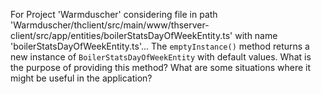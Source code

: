 For Project 'Warmduscher' considering file in path 'Warmduscher/thclient/src/main/www/thserver-client/src/app/entities/boilerStatsDayOfWeekEntity.ts' with name 'boilerStatsDayOfWeekEntity.ts'... 
The `emptyInstance()` method returns a new instance of `BoilerStatsDayOfWeekEntity` with default values. What is the purpose of providing this method? What are some situations where it might be useful in the application?